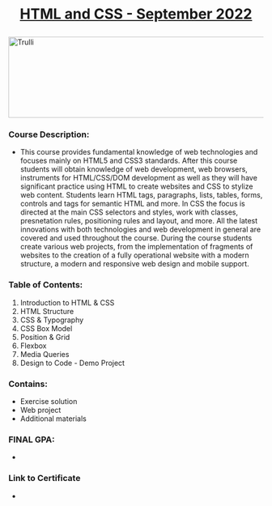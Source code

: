 <html>
<body>

# <a href="https://softuni.bg/trainings/3855/html-and-css-september-2022"><p align="center"> HTML and CSS - September 2022 </a><p>

<a href="https://softuni.bg/">
<img src="https://stringfixer.com/files/651542214.jpg" alt="Trulli" width="1218" height="160">
</a>

</body>
</html>

### Course Description:
- This course provides fundamental knowledge of web technologies and focuses mainly on HTML5 and CSS3 standards. After this course students will obtain knowledge of web development, web browsers, instruments for HTML/CSS/DOM development as well as they will have significant practice using HTML to create websites and CSS to stylize web content. Students learn HTML tags, paragraphs, lists, tables, forms, controls and tags for semantic HTML and more. In CSS the focus is directed at the main CSS selectors and styles, work with classes, presnetation rules, positioning rules and layout, and more. All the latest innovations with both technologies and web development in general are covered and used throughout the course. During the course students create various web projects, from the implementation of fragments of websites to the creation of a fully operational website with a modern structure, a modern and responsive web design and mobile support.

### Table of Contents:
1. Introduction to HTML & CSS
2. HTML Structure
3. CSS & Typography
4. CSS Box Model
5. Position & Grid
6. Flexbox
7. Media Queries
8. Design to Code - Demo Project

### Contains:
- Exercise solution
- Web project
- Additional materials

### FINAL GPA: 
- 

### Link to Certificate
- 
